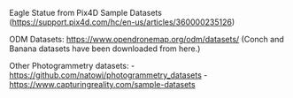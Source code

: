Eagle Statue from Pix4D Sample Datasets (https://support.pix4d.com/hc/en-us/articles/360000235126)

ODM Datasets: https://www.opendronemap.org/odm/datasets/
(Conch and Banana datasets have been downloaded from here.)

Other Photogrammetry datasets: 
    - https://github.com/natowi/photogrammetry_datasets
    - https://www.capturingreality.com/sample-datasets

